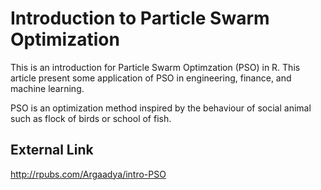 # Introduction to Particle Swarm Optimization

This is an introduction for Particle Swarm Optimzation (PSO) in R. This article present some application of PSO in engineering, finance, and machine learning.

PSO is an optimization method inspired by the behaviour of social animal such as flock of birds or school of fish. 

## External Link
http://rpubs.com/Argaadya/intro-PSO
